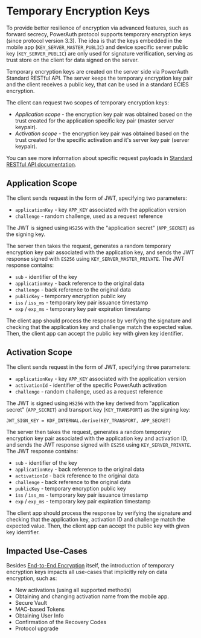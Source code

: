 # Temporary Encryption Keys

To provide better resilience of encryption via advanced features, such as forward secrecy, PowerAuth protocol supports temporary encryption keys (since protocol version 3.3). The idea is that the keys embedded in the mobile app (`KEY_SERVER_MASTER_PUBLIC`) and device specific server public key (`KEY_SERVER_PUBLIC`) are only used for signature verification, serving as trust store on the client for data signed on the server.

Temporary encryption keys are created on the server side via PowerAuth Standard RESTful API. The server keeps the temporary encryption key pair and the client receives a public key, that can be used in a standard ECIES encryption.

The client can request two scopes of temporary encryption keys:

- *Application scope* - the encryption key pair was obtained based on the trust created for the application specific key pair (master server keypair).
- *Activation scope* - the encryption key pair was obtained based on the trust created for the specific activation and it's server key pair (server keypair).

You can see more information about specific request payloads in [Standard RESTful API documentation](./Standard-RESTful-API.md#temporary-keys-api).

## Application Scope

The client sends request in the form of JWT, specifying two parameters:

- `applicationKey` - key `APP_KEY` associated with the application version
- `challenge` - random challenge, used as a request reference

The JWT is signed using `HS256` with the "application secret" (`APP_SECRET`) as the signing key.

The server then takes the request, generates a random temporary encryption key pair associated with the application key, and sends the JWT response signed with `ES256` using `KEY_SERVER_MASTER_PRIVATE`. The JWT response contains:

- `sub` - identifier of the key
- `applicationKey` - back reference to the original data
- `challenge` - back reference to the original data
- `publicKey` - temporary encryption public key
- `iss` / `iss_ms` - temporary key pair issuance timestamp
- `exp` / `exp_ms` - temporary key pair expiration timestamp

The client app should process the response by verifying the signature and checking that the application key and challenge match the expected value. Then, the client app can accept the public key with given key identifier.

## Activation Scope

The client sends request in the form of JWT, specifying three parameters:

- `applicationKey` - key `APP_KEY` associated with the application version
- `activationId` - identifier of the specific PowerAuth activation
- `challenge` - random challenge, used as a request reference

The JWT is signed using `HS256` with the key derived from "application secret" (`APP_SECRET`) and transport key (`KEY_TRANSPORT`) as the signing key:

```
JWT_SIGN_KEY = KDF_INTERNAL.derive(KEY_TRANSPORT, APP_SECRET)
```

The server then takes the request, generates a random temporary encryption key pair associated with the application key and activation ID, and sends the JWT response signed with `ES256` using `KEY_SERVER_PRIVATE`. The JWT response contains:

- `sub` - identifier of the key
- `applicationKey` - back reference to the original data
- `activationId` - back reference to the original data
- `challenge` - back reference to the original data
- `publicKey` - temporary encryption public key
- `iss` / `iss_ms` - temporary key pair issuance timestamp
- `exp` / `exp_ms` - temporary key pair expiration timestamp

The client app should process the response by verifying the signature and checking that the application key, activation ID and challenge match the expected value. Then, the client app can accept the public key with given key identifier.

## Impacted Use-Cases

Besides [End-to-End Encryption](./End-To-End-Encryption.md) itself, the introduction of temporary encryption keys impacts all use-cases that implicitly rely on data encryption, such as:

- New activations (using all supported methods)
- Obtaining and changing activation name from the mobile app.
- Secure Vault
- MAC-based Tokens
- Obtaining User Info
- Confirmation of the Recovery Codes
- Protocol upgrade
